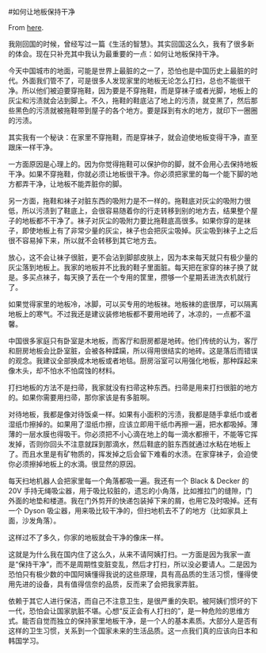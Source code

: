 #如何让地板保持干净

From [here](https://yinwang1.substack.com/p/20-05-24).

我刚回国的时候，曾经写过一篇《生活的智慧》。其实回国这么久，我有了很多新的体会。现在只补充其中我认为最重要的一点：如何让地板保持干净。

今天中国城市的地面，可能是世界上最脏的之一了，恐怕也是中国历史上最脏的时代。外面我们管不了，可是很多人发现家里的地板无论怎么打扫，总也不能很干净。所以他们被迫要穿拖鞋，因为要是不穿拖鞋，而是穿袜子或者光脚，地板上的灰尘和污渍就会沾到脚上。不久，拖鞋的鞋底沾了地上的污渍，就变黑了，然后那些黑色的污渍就被拖鞋带到屋子的各个地方。要是踩到有水的地方，就印下一圈圈的污渍。

其实我有一个秘诀：在家里不穿拖鞋，而是穿袜子，就会迫使地板变得干净，直至跟床一样干净。

一方面原因是心理上的。因为你觉得拖鞋可以保护你的脚，就不会用心去保持地板干净。如果不穿拖鞋，你就必须让地板很干净。你必须把家里的每一个能下脚的地方都弄干净，让地板不能弄脏你的脚。

另一方面，拖鞋和袜子对脏东西的吸附力是不一样的。拖鞋底对灰尘的吸附力很低，所以污渍到了鞋底上，会很容易随着你的行走转移到别的地方去，结果整个屋子的地板都不干净了。袜子对灰尘的吸附力要比拖鞋底高很多。如果你穿的是袜子，即使地板上有了非常少量的灰尘，袜子也会把灰尘吸掉。灰尘吸到袜子上之后很不容易掉下来，所以就不会转移到其它地方去。

放心，这不会让袜子很脏，更不会沾到脚部皮肤上，因为本来每天就只有极少量的灰尘落到地板上。我家的地板并不比我的鞋子里面脏。每天把在家穿的袜子换了就是。多买点袜子，每天换了丢在一个专用的筐里，攒够一个星期丢进洗衣机就行了。

如果觉得家里的地板冷，冰脚，可以买专用的地板袜。地板袜的底很厚，可以隔离地板上的寒气。不过我还是建议装修地板都不要用地砖了，冰凉的，一点都不温馨。

中国很多家庭只有卧室是木地板，而客厅和厨房都是地砖。他们传统的认为，客厅和厨房地板会比卧室脏，会被各种蹂躏，所以得用很结实的地砖。这是落后而错误的观念。我建议全部换成木地板或者地毯。厨房浴室可以用强化地板，那种踩起来像木头，却不怕水不怕腐蚀的材料。

打扫地板的方法不是扫帚，我家就没有扫帚这种东西。扫帚是用来打扫很脏的地方的。如果你需要用扫帚，那你家该是有多脏啊。

对待地板，我都是像对待饭桌一样。如果有小面积的污渍，我都是随手拿纸巾或者湿纸巾擦掉的。如果用了湿纸巾擦，应该立即用干纸巾再擦一遍，把水都吸掉。薄薄的一层水膜也得吸干。你必须把不小心滴在地上的每一滴水都擦干，不能等它挥发掉，否则你回头不注意就踩到那滴水，然后鞋底的脏东西就通过水粘在地板上了。而且水里是有矿物质的，挥发掉之后会留下难看的水渍。在家穿袜子，会迫使你必须擦掉地板上的水滴。很显然的原因。

每天扫地机器人会把家里每一个角落都吸一遍。我还有一个 Black & Decker 的 20V 手持无绳吸尘器，用于吸比较脏的，遗忘的小角落，比如推拉门的缝隙，门外面的地垫和楼道。我在门外剪开的快递包装掉下来的屑，也用它及时吸掉。还有一个 Dyson 吸尘器，用来吸比较干净的，但扫地机去不了的地方（比如家具上面，沙发角落）。

这样过不了多久，你家的地板就会干净的像床一样。

这就是为什么我在国内住了这么久，从来不请阿姨打扫。一方面是因为我家一直是“保持干净”，而不是周期性变脏变乱，然后才打扫，所以没必要请人。二是因为恐怕只有极少数的中国阿姨懂得我说的这些原理，具有高品质的生活习惯，懂得使用先进的设备，具有值得信奈的品质，反而来了会把我家弄脏。

依赖于其它人进行保洁，而自己不注意卫生，是很严重的失职。被阿姨们惯坏的下一代，恐怕会让国家肮脏不堪。心想“反正会有人打扫的”，是一种危险的思维方式。能否自觉而独立的保持家里地板干净，是一个人的基本素质。大部分人是否有这样的卫生习惯，关系到一个国家未来的生活品质。这一点我们真的应该向日本和韩国学习。
